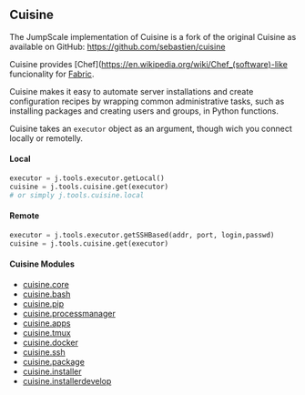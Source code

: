 ## Cuisine

The JumpScale implementation of Cuisine is a fork of the original Cuisine as available on GitHub: https://github.com/sebastien/cuisine 

Cuisine provides [Chef](https://en.wikipedia.org/wiki/Chef_(software)-like funcionality for [Fabric](http://www.fabfile.org/).

Cuisine makes it easy to automate server installations and create configuration recipes by wrapping common administrative tasks, such as installing packages and creating users and groups, in Python functions.

Cuisine takes an `executor` object as an argument, though wich you connect locally or remotelly.

#### Local

```py
executor = j.tools.executor.getLocal()
cuisine = j.tools.cuisine.get(executor)
# or simply j.tools.cuisine.local
```

#### Remote

```py
executor = j.tools.executor.getSSHBased(addr, port, login,passwd)
cuisine = j.tools.cuisine.get(executor)
```

#### Cuisine Modules

- [cuisine.core](cuisine.core.md)
- [cuisine.bash](cuisine.bash.md)
- [cuisine.pip](cuisine.pip.md)
- [cuisine.processmanager](cuisine.processmanager.md)
- [cuisine.apps](cuisine.apps.md)
- [cuisine.tmux](cuisine.tmux.md)
- [cuisine.docker](cuisine.docker.md)
- [cuisine.ssh](cuisine.ssh.md)
- [cuisine.package](cuisine.package.md)
- [cuisine.installer](cuisine.installer.md)
- [cuisine.installerdevelop](cuisine.installerdevelop.md)